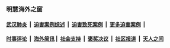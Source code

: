 
### 明慧海外之窗

####  [武汉肺炎](indexes/365.md?t=04081600) &nbsp;|&nbsp;  [迫害案例综述](indexes/328.md?t=04081600) &nbsp;|&nbsp; [迫害致死案例](indexes/277.md?t=04081600)  &nbsp;|&nbsp; [更多迫害案例](indexes/81.md?t=04081600)  &nbsp;|&nbsp; 
####  [时事评论](indexes/19.md?t=04081600) &nbsp;|&nbsp; [海外简讯](indexes/245.md?t=04081600)&nbsp;|&nbsp;  [社会支持](indexes/140.md?t=04081600) &nbsp;|&nbsp; [褒奖决议](indexes/282.md?t=04081600) &nbsp;|&nbsp; [社区报道](indexes/91.md?t=04081600)  &nbsp;|&nbsp; [天人之间](indexes/78.md?t=04081600) 


